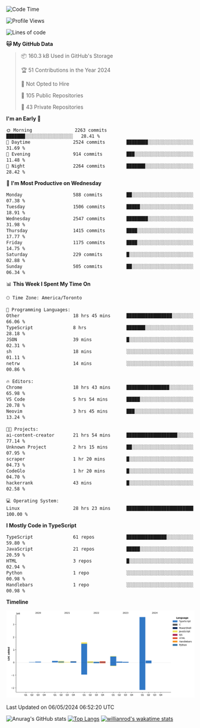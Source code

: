 <!--START_SECTION:waka-->
![Code Time](http://img.shields.io/badge/Code%20Time-1%2C512%20hrs%2026%20mins-blue)

![Profile Views](http://img.shields.io/badge/Profile%20Views-0-blue)

![Lines of code](https://img.shields.io/badge/From%20Hello%20World%20I%27ve%20Written-6.5%20million%20lines%20of%20code-blue)

**🐱 My GitHub Data** 

> 📦 160.3 kB Used in GitHub's Storage 
 > 
> 🏆 51 Contributions in the Year 2024
 > 
> 🚫 Not Opted to Hire
 > 
> 📜 105 Public Repositories 
 > 
> 🔑 43 Private Repositories 
 > 
**I'm an Early 🐤** 

```text
🌞 Morning                2263 commits        ███████░░░░░░░░░░░░░░░░░░   28.41 % 
🌆 Daytime                2524 commits        ████████░░░░░░░░░░░░░░░░░   31.69 % 
🌃 Evening                914 commits         ███░░░░░░░░░░░░░░░░░░░░░░   11.48 % 
🌙 Night                  2264 commits        ███████░░░░░░░░░░░░░░░░░░   28.42 % 
```
📅 **I'm Most Productive on Wednesday** 

```text
Monday                   588 commits         ██░░░░░░░░░░░░░░░░░░░░░░░   07.38 % 
Tuesday                  1506 commits        █████░░░░░░░░░░░░░░░░░░░░   18.91 % 
Wednesday                2547 commits        ████████░░░░░░░░░░░░░░░░░   31.98 % 
Thursday                 1415 commits        ████░░░░░░░░░░░░░░░░░░░░░   17.77 % 
Friday                   1175 commits        ████░░░░░░░░░░░░░░░░░░░░░   14.75 % 
Saturday                 229 commits         █░░░░░░░░░░░░░░░░░░░░░░░░   02.88 % 
Sunday                   505 commits         ██░░░░░░░░░░░░░░░░░░░░░░░   06.34 % 
```


📊 **This Week I Spent My Time On** 

```text
🕑︎ Time Zone: America/Toronto

💬 Programming Languages: 
Other                    18 hrs 45 mins      █████████████████░░░░░░░░   66.06 % 
TypeScript               8 hrs               ███████░░░░░░░░░░░░░░░░░░   28.18 % 
JSON                     39 mins             █░░░░░░░░░░░░░░░░░░░░░░░░   02.31 % 
sh                       18 mins             ░░░░░░░░░░░░░░░░░░░░░░░░░   01.11 % 
netrw                    14 mins             ░░░░░░░░░░░░░░░░░░░░░░░░░   00.86 % 

🔥 Editors: 
Chrome                   18 hrs 43 mins      ████████████████░░░░░░░░░   65.98 % 
VS Code                  5 hrs 54 mins       █████░░░░░░░░░░░░░░░░░░░░   20.78 % 
Neovim                   3 hrs 45 mins       ███░░░░░░░░░░░░░░░░░░░░░░   13.24 % 

🐱‍💻 Projects: 
ai-content-creator       21 hrs 54 mins      ███████████████████░░░░░░   77.14 % 
Unknown Project          2 hrs 15 mins       ██░░░░░░░░░░░░░░░░░░░░░░░   07.95 % 
scraper                  1 hr 20 mins        █░░░░░░░░░░░░░░░░░░░░░░░░   04.73 % 
CodeGlo                  1 hr 20 mins        █░░░░░░░░░░░░░░░░░░░░░░░░   04.70 % 
hackerrank               43 mins             █░░░░░░░░░░░░░░░░░░░░░░░░   02.58 % 

💻 Operating System: 
Linux                    28 hrs 23 mins      █████████████████████████   100.00 % 
```

**I Mostly Code in TypeScript** 

```text
TypeScript               61 repos            ███████████████░░░░░░░░░░   59.80 % 
JavaScript               21 repos            █████░░░░░░░░░░░░░░░░░░░░   20.59 % 
HTML                     3 repos             █░░░░░░░░░░░░░░░░░░░░░░░░   02.94 % 
Python                   1 repo              ░░░░░░░░░░░░░░░░░░░░░░░░░   00.98 % 
Handlebars               1 repo              ░░░░░░░░░░░░░░░░░░░░░░░░░   00.98 % 
```



**Timeline**

![Lines of Code chart](https://raw.githubusercontent.com/wise-introvert/wise-introvert/master/assets/bar_graph.png)


 Last Updated on 06/05/2024 06:52:20 UTC
<!--END_SECTION:waka-->

![Anurag's GitHub stats](https://github-readme-stats.vercel.app/api?username=wise-introvert&count_private=true&show_icons=true)
[![Top Langs](https://github-readme-stats.vercel.app/api/top-langs/?username=wise-introvert&langs_count=10)](https://github.com/anuraghazra/github-readme-stats)
[![willianrod's wakatime stats](https://github-readme-stats.vercel.app/api/wakatime?username=wiseintrovert)](https://github.com/anuraghazra/github-readme-stats)
